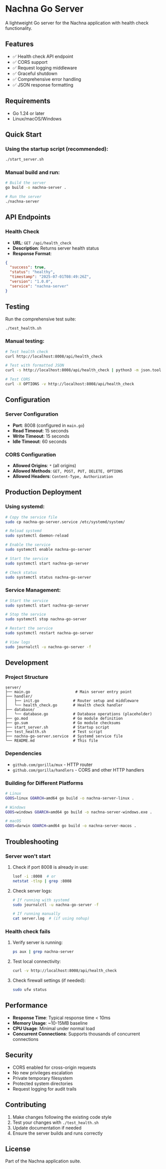 # Nachna Go Server

A lightweight Go server for the Nachna application with health check functionality.

## Features

- ✅ Health check API endpoint
- ✅ CORS support
- ✅ Request logging middleware
- ✅ Graceful shutdown
- ✅ Comprehensive error handling
- ✅ JSON response formatting

## Requirements

- Go 1.24 or later
- Linux/macOS/Windows

## Quick Start

### Using the startup script (recommended):
```bash
./start_server.sh
```

### Manual build and run:
```bash
# Build the server
go build -o nachna-server .

# Run the server
./nachna-server
```

## API Endpoints

### Health Check
- **URL**: `GET /api/health_check`
- **Description**: Returns server health status
- **Response Format**:
```json
{
  "success": true,
  "status": "healthy",
  "timestamp": "2025-07-01T08:49:26Z",
  "version": "1.0.0",
  "service": "nachna-server"
}
```

## Testing

Run the comprehensive test suite:
```bash
./test_health.sh
```

### Manual testing:
```bash
# Test health check
curl http://localhost:8008/api/health_check

# Test with formatted JSON
curl -s http://localhost:8008/api/health_check | python3 -m json.tool

# Test CORS
curl -X OPTIONS -v http://localhost:8008/api/health_check
```

## Configuration

### Server Configuration
- **Port**: 8008 (configured in `main.go`)
- **Read Timeout**: 15 seconds
- **Write Timeout**: 15 seconds
- **Idle Timeout**: 60 seconds

### CORS Configuration
- **Allowed Origins**: `*` (all origins)
- **Allowed Methods**: `GET, POST, PUT, DELETE, OPTIONS`
- **Allowed Headers**: `Content-Type, Authorization`

## Production Deployment

### Using systemd:
```bash
# Copy the service file
sudo cp nachna-go-server.service /etc/systemd/system/

# Reload systemd
sudo systemctl daemon-reload

# Enable the service
sudo systemctl enable nachna-go-server

# Start the service
sudo systemctl start nachna-go-server

# Check status
sudo systemctl status nachna-go-server
```

### Service Management:
```bash
# Start the service
sudo systemctl start nachna-go-server

# Stop the service
sudo systemctl stop nachna-go-server

# Restart the service
sudo systemctl restart nachna-go-server

# View logs
sudo journalctl -u nachna-go-server -f
```

## Development

### Project Structure
```
server/
├── main.go                    # Main server entry point
├── handler/
│   ├── init.go               # Router setup and middleware
│   └── health_check.go       # Health check handler
├── database/
│   └── database.go           # Database operations (placeholder)
├── go.mod                    # Go module definition
├── go.sum                    # Go module checksums
├── start_server.sh           # Startup script
├── test_health.sh            # Test script
├── nachna-go-server.service  # Systemd service file
└── README.md                 # This file
```

### Dependencies
- `github.com/gorilla/mux` - HTTP router
- `github.com/gorilla/handlers` - CORS and other HTTP handlers

### Building for Different Platforms
```bash
# Linux
GOOS=linux GOARCH=amd64 go build -o nachna-server-linux .

# Windows
GOOS=windows GOARCH=amd64 go build -o nachna-server-windows.exe .

# macOS
GOOS=darwin GOARCH=amd64 go build -o nachna-server-macos .
```

## Troubleshooting

### Server won't start
1. Check if port 8008 is already in use:
   ```bash
   lsof -i :8008  # or
   netstat -tlnp | grep :8008
   ```

2. Check server logs:
   ```bash
   # If running with systemd
   sudo journalctl -u nachna-go-server -f
   
   # If running manually
   cat server.log  # (if using nohup)
   ```

### Health check fails
1. Verify server is running:
   ```bash
   ps aux | grep nachna-server
   ```

2. Test local connectivity:
   ```bash
   curl -v http://localhost:8008/api/health_check
   ```

3. Check firewall settings (if needed):
   ```bash
   sudo ufw status
   ```

## Performance

- **Response Time**: Typical response time < 10ms
- **Memory Usage**: ~10-15MB baseline
- **CPU Usage**: Minimal under normal load
- **Concurrent Connections**: Supports thousands of concurrent connections

## Security

- CORS enabled for cross-origin requests
- No new privileges escalation
- Private temporary filesystem
- Protected system directories
- Request logging for audit trails

## Contributing

1. Make changes following the existing code style
2. Test your changes with `./test_health.sh`
3. Update documentation if needed
4. Ensure the server builds and runs correctly

## License

Part of the Nachna application suite.